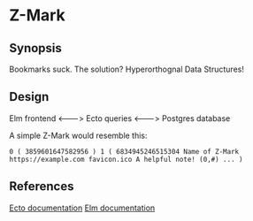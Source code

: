 Z-Mark
======

Synopsis
--------

Bookmarks suck. The solution? Hyperorthognal Data Structures!

Design
------

Elm frontend <---> Ecto queries <---> Postgres database

A simple Z-Mark would resemble this:

`
0 ( 3859601647582956 )
1 ( 6834945246515304
    Name of Z-Mark
    https://example.com
    favicon.ico
    A helpful note!
    (0,#) ...
   )
`

References
----------

[Ecto documentation](http://hexdocs.pm/ecto/Ecto.html)
[Elm documentation](http://elm-lang.org/docs)
